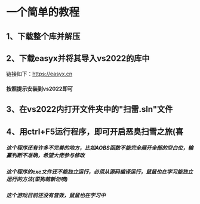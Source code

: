 一个简单的教程
==
1、下载整个库并解压
--
2、下载easyx并将其导入vs2022的库中
--
  链接如下：https://easyx.cn
####  按照提示安装到vs2022即可
3、在vs2022内打开文件夹中的"扫雷.sln"文件
--
4、用ctrl+F5运行程序，即可开启恶臭扫雪之旅(喜
--
##### 这个程序还有许多不完善的地方，比如AOBS函数不能完全展开全部的空白位，输赢判断不准确，希望大佬参与修改
##### 这个程序的exe文件还不能独立运行，必须从源码编译运行，鼠鼠也在学习能独立运行的方法(菜狗萌新勿喷)
##### 这个游戏目前还没有音效，鼠鼠也在学习中
